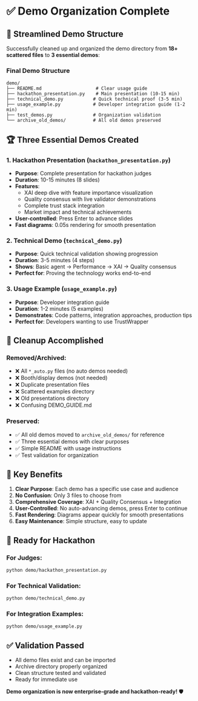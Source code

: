 # ✅ Demo Organization Complete

## 🎯 Streamlined Demo Structure

Successfully cleaned up and organized the demo directory from **18+ scattered files** to **3 essential demos**:

### Final Demo Structure
```
demo/
├── README.md                    # Clear usage guide
├── hackathon_presentation.py    # Main presentation (10-15 min)
├── technical_demo.py           # Quick technical proof (3-5 min)
├── usage_example.py            # Developer integration guide (1-2 min)
├── test_demos.py               # Organization validation
└── archive_old_demos/          # All old demos preserved
```

## 🏆 Three Essential Demos Created

### 1. **Hackathon Presentation** (`hackathon_presentation.py`)
- **Purpose**: Complete presentation for hackathon judges
- **Duration**: 10-15 minutes (8 slides)
- **Features**: 
  - XAI deep dive with feature importance visualization
  - Quality consensus with live validator demonstrations
  - Complete trust stack integration
  - Market impact and technical achievements
- **User-controlled**: Press Enter to advance slides
- **Fast diagrams**: 0.05s rendering for smooth presentation

### 2. **Technical Demo** (`technical_demo.py`)
- **Purpose**: Quick technical validation showing progression
- **Duration**: 3-5 minutes (4 steps)
- **Shows**: Basic agent → Performance → XAI → Quality consensus
- **Perfect for**: Proving the technology works end-to-end

### 3. **Usage Example** (`usage_example.py`)
- **Purpose**: Developer integration guide
- **Duration**: 1-2 minutes (5 examples)
- **Demonstrates**: Code patterns, integration approaches, production tips
- **Perfect for**: Developers wanting to use TrustWrapper

## 🧹 Cleanup Accomplished

### Removed/Archived:
- ❌ All `*_auto.py` files (no auto demos needed)
- ❌ Booth/display demos (not needed)
- ❌ Duplicate presentation files
- ❌ Scattered examples directory
- ❌ Old presentations directory
- ❌ Confusing DEMO_GUIDE.md

### Preserved:
- ✅ All old demos moved to `archive_old_demos/` for reference
- ✅ Three essential demos with clear purposes
- ✅ Simple README with usage instructions
- ✅ Test validation for organization

## 🎯 Key Benefits

1. **Clear Purpose**: Each demo has a specific use case and audience
2. **No Confusion**: Only 3 files to choose from
3. **Comprehensive Coverage**: XAI + Quality Consensus + Integration
4. **User-Controlled**: No auto-advancing demos, press Enter to continue
5. **Fast Rendering**: Diagrams appear quickly for smooth presentations
6. **Easy Maintenance**: Simple structure, easy to update

## 🚀 Ready for Hackathon

### For Judges:
```bash
python demo/hackathon_presentation.py
```

### For Technical Validation:
```bash
python demo/technical_demo.py
```

### For Integration Examples:
```bash
python demo/usage_example.py
```

## ✅ Validation Passed

- All demo files exist and can be imported
- Archive directory properly organized
- Clean structure tested and validated
- Ready for immediate use

**Demo organization is now enterprise-grade and hackathon-ready!** 🛡️